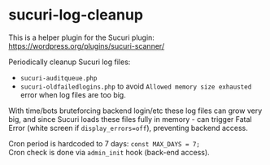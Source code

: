# sucuri-log-cleanup

This is a helper plugin for the Sucuri plugin:
https://wordpress.org/plugins/sucuri-scanner/

Periodically cleanup Sucuri log files:
- `sucuri-auditqueue.php`
- `sucuri-oldfailedlogins.php`
to avoid `Allowed memory size exhausted` error when log files are too big.<br>

With time/bots bruteforcing backend login/etc these log files can grow very big,
and since Sucuri loads these files fully in memory - can trigger Fatal Error (white screen if `display_errors=off`), preventing backend access.

Cron period is hardcoded to 7 days: `const MAX_DAYS = 7;`<br>
Cron check is done via `admin_init` hook (back-end access).
